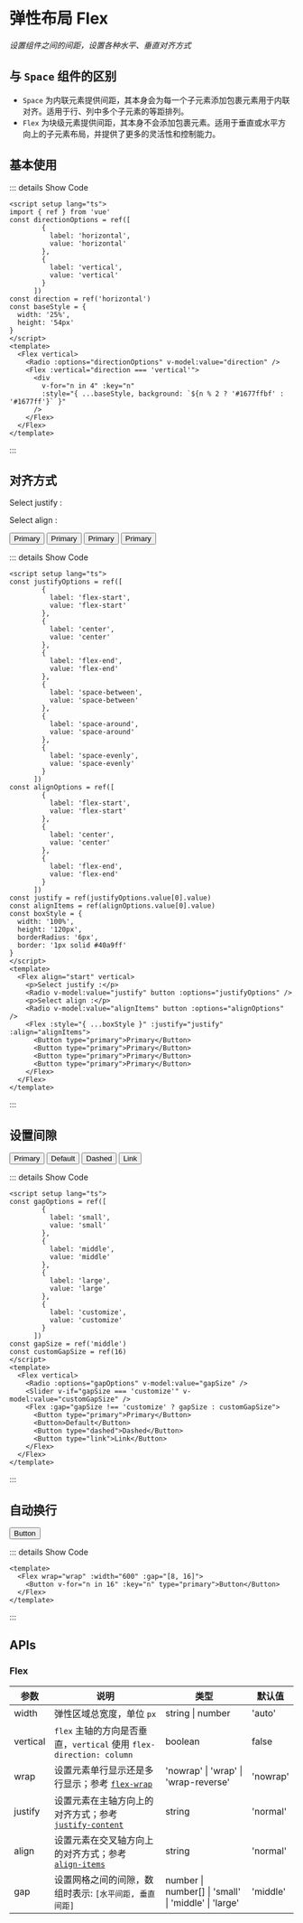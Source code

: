 # 弹性布局 Flex

<GlobalElement />

*设置组件之间的间距，设置各种水平、垂直对齐方式*

## 与 `Space` 组件的区别

- `Space` 为内联元素提供间距，其本身会为每一个子元素添加包裹元素用于内联对齐。适用于行、列中多个子元素的等距排列。
- `Flex` 为块级元素提供间距，其本身不会添加包裹元素。适用于垂直或水平方向上的子元素布局，并提供了更多的灵活性和控制能力。

<script setup lang="ts">
import { ref } from 'vue'
const directionOptions = ref([
        {
          label: 'horizontal',
          value: 'horizontal'
        },
        {
          label: 'vertical',
          value: 'vertical'
        }
      ])
const direction = ref('horizontal')
const baseStyle = {
  width: '25%',
  height: '54px'
}
const justifyOptions = ref([
        {
          label: 'flex-start',
          value: 'flex-start'
        },
        {
          label: 'center',
          value: 'center'
        },
        {
          label: 'flex-end',
          value: 'flex-end'
        },
        {
          label: 'space-between',
          value: 'space-between'
        },
        {
          label: 'space-around',
          value: 'space-around'
        },
        {
          label: 'space-evenly',
          value: 'space-evenly'
        }
      ])
const alignOptions = ref([
        {
          label: 'flex-start',
          value: 'flex-start'
        },
        {
          label: 'center',
          value: 'center'
        },
        {
          label: 'flex-end',
          value: 'flex-end'
        }
      ])
const justify = ref(justifyOptions.value[0].value)
const alignItems = ref(alignOptions.value[0].value)
const boxStyle = {
  width: '100%',
  height: '120px',
  borderRadius: '6px',
  border: '1px solid #40a9ff'
}
const gapOptions = ref([
        {
          label: 'small',
          value: 'small'
        },
        {
          label: 'middle',
          value: 'middle'
        },
        {
          label: 'large',
          value: 'large'
        },
        {
          label: 'customize',
          value: 'customize'
        }
      ])
const gapSize = ref('middle')
const customGapSize = ref(16)
</script>

## 基本使用

<Flex vertical>
  <Radio :options="directionOptions" v-model:value="direction" />
  <Flex :vertical="direction === 'vertical'">
    <div
      v-for="n in 4" :key="n"
      :style="{ ...baseStyle, background: `${n % 2 ? '#1677ffbf' : '#1677ff'}` }"
    />
  </Flex>
</Flex>

::: details Show Code

```vue
<script setup lang="ts">
import { ref } from 'vue'
const directionOptions = ref([
        {
          label: 'horizontal',
          value: 'horizontal'
        },
        {
          label: 'vertical',
          value: 'vertical'
        }
      ])
const direction = ref('horizontal')
const baseStyle = {
  width: '25%',
  height: '54px'
}
</script>
<template>
  <Flex vertical>
    <Radio :options="directionOptions" v-model:value="direction" />
    <Flex :vertical="direction === 'vertical'">
      <div
        v-for="n in 4" :key="n"
        :style="{ ...baseStyle, background: `${n % 2 ? '#1677ffbf' : '#1677ff'}` }"
      />
    </Flex>
  </Flex>
</template>
```

:::

## 对齐方式

<Flex align="start" vertical>
  <p>Select justify :</p>
  <Radio v-model:value="justify" button :options="justifyOptions" />
  <p>Select align :</p>
  <Radio v-model:value="alignItems" button :options="alignOptions" />
  <Flex :style="{ ...boxStyle }" :justify="justify" :align="alignItems">
    <Button type="primary">Primary</Button>
    <Button type="primary">Primary</Button>
    <Button type="primary">Primary</Button>
    <Button type="primary">Primary</Button>
  </Flex>
</Flex>

::: details Show Code

```vue
<script setup lang="ts">
const justifyOptions = ref([
        {
          label: 'flex-start',
          value: 'flex-start'
        },
        {
          label: 'center',
          value: 'center'
        },
        {
          label: 'flex-end',
          value: 'flex-end'
        },
        {
          label: 'space-between',
          value: 'space-between'
        },
        {
          label: 'space-around',
          value: 'space-around'
        },
        {
          label: 'space-evenly',
          value: 'space-evenly'
        }
      ])
const alignOptions = ref([
        {
          label: 'flex-start',
          value: 'flex-start'
        },
        {
          label: 'center',
          value: 'center'
        },
        {
          label: 'flex-end',
          value: 'flex-end'
        }
      ])
const justify = ref(justifyOptions.value[0].value)
const alignItems = ref(alignOptions.value[0].value)
const boxStyle = {
  width: '100%',
  height: '120px',
  borderRadius: '6px',
  border: '1px solid #40a9ff'
}
</script>
<template>
  <Flex align="start" vertical>
    <p>Select justify :</p>
    <Radio v-model:value="justify" button :options="justifyOptions" />
    <p>Select align :</p>
    <Radio v-model:value="alignItems" button :options="alignOptions" />
    <Flex :style="{ ...boxStyle }" :justify="justify" :align="alignItems">
      <Button type="primary">Primary</Button>
      <Button type="primary">Primary</Button>
      <Button type="primary">Primary</Button>
      <Button type="primary">Primary</Button>
    </Flex>
  </Flex>
</template>
```

:::

## 设置间隙

<Flex vertical>
  <Radio :options="gapOptions" v-model:value="gapSize" />
  <Slider v-if="gapSize === 'customize'" v-model:value="customGapSize" />
  <Flex :gap="gapSize !== 'customize' ? gapSize : customGapSize">
    <Button type="primary">Primary</Button>
    <Button>Default</Button>
    <Button type="dashed">Dashed</Button>
    <Button type="link">Link</Button>
  </Flex>
</Flex>

::: details Show Code

```vue
<script setup lang="ts">
const gapOptions = ref([
        {
          label: 'small',
          value: 'small'
        },
        {
          label: 'middle',
          value: 'middle'
        },
        {
          label: 'large',
          value: 'large'
        },
        {
          label: 'customize',
          value: 'customize'
        }
      ])
const gapSize = ref('middle')
const customGapSize = ref(16)
</script>
<template>
  <Flex vertical>
    <Radio :options="gapOptions" v-model:value="gapSize" />
    <Slider v-if="gapSize === 'customize'" v-model:value="customGapSize" />
    <Flex :gap="gapSize !== 'customize' ? gapSize : customGapSize">
      <Button type="primary">Primary</Button>
      <Button>Default</Button>
      <Button type="dashed">Dashed</Button>
      <Button type="link">Link</Button>
    </Flex>
  </Flex>
</template>
```

:::

## 自动换行

<Flex wrap="wrap" :width="600" :gap="[8, 16]">
  <Button v-for="n in 16" :key="n" type="primary">Button</Button>
</Flex>
<br/>

::: details Show Code

```vue
<template>
  <Flex wrap="wrap" :width="600" :gap="[8, 16]">
    <Button v-for="n in 16" :key="n" type="primary">Button</Button>
  </Flex>
</template>
```

:::

## APIs

### Flex

参数 | 说明 | 类型 | 默认值
-- | -- | -- | --
width | 弹性区域总宽度，单位 `px` | string &#124; number | 'auto'
vertical | `flex` 主轴的方向是否垂直，`vertical` 使用 `flex-direction: column` | boolean | false
wrap | 设置元素单行显示还是多行显示；参考 [`flex-wrap`](https://developer.mozilla.org/zh-CN/docs/Web/CSS/flex-wrap) | 'nowrap' &#124; 'wrap' &#124; 'wrap-reverse' | 'nowrap'
justify | 设置元素在主轴方向上的对齐方式；参考 [`justify-content`](https://developer.mozilla.org/zh-CN/docs/Web/CSS/justify-content) | string | 'normal'
align | 设置元素在交叉轴方向上的对齐方式；参考 [`align-items`](https://developer.mozilla.org/zh-CN/docs/Web/CSS/align-items) | string | 'normal'
gap | 设置网格之间的间隙，数组时表示: `[水平间距, 垂直间距]` | number &#124; number[] &#124; 'small' &#124; 'middle' &#124; 'large' | 'middle'
